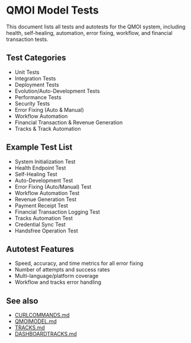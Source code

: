 # QMOI Model Tests

This document lists all tests and autotests for the QMOI system, including health, self-healing, automation, error fixing, workflow, and financial transaction tests.

## Test Categories
- Unit Tests
- Integration Tests
- Deployment Tests
- Evolution/Auto-Development Tests
- Performance Tests
- Security Tests
- Error Fixing (Auto & Manual)
- Workflow Automation
- Financial Transaction & Revenue Generation
- Tracks & Track Automation

## Example Test List
- System Initialization Test
- Health Endpoint Test
- Self-Healing Test
- Auto-Development Test
- Error Fixing (Auto/Manual) Test
- Workflow Automation Test
- Revenue Generation Test
- Payment Receipt Test
- Financial Transaction Logging Test
- Tracks Automation Test
- Credential Sync Test
- Handsfree Operation Test

## Autotest Features
- Speed, accuracy, and time metrics for all error fixing
- Number of attempts and success rates
- Multi-language/platform coverage
- Workflow and tracks error handling

## See also
- [CURLCOMMANDS.md](./CURLCOMMANDS.md)
- [QMOIMODEL.md](./QMOIMODEL.md)
- [TRACKS.md](./TRACKS.md)
- [DASHBOARDTRACKS.md](./DASHBOARDTRACKS.md)
